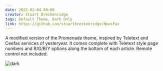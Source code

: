 ```yaml
---
date: 2022-02-04 00:00
creator: Stuart Breckenridge
tags: Default Theme, Dark Only
link: https://github.com/stuartbreckenridge/NewsFax
---
```


A modified version of the Promenade theme, inspired by Teletext and Ceefax services of yesteryear.
It comes complete with Teletext style page numbers and R/G/B/Y options along the bottom of each article.
Remote control not included.

![dark](/NewsFax/NewsFax.png)